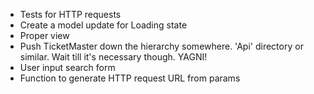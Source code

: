 - Tests for HTTP requests
- Create a model update for Loading state
- Proper view
- Push TicketMaster down the hierarchy somewhere. 'Api' directory or similar.
    Wait till it's necessary though. YAGNI!
- User input search form
- Function to generate HTTP request URL from params
